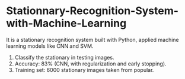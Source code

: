 # Stationnary-Recognition-System-with-Machine-Learning
It is a stationary recognition system built with Python, applied machine learning models like CNN and SVM.

1. Classify the stationary in testing images.
2. Accuracy: 83% (CNN, with regularization and early stopping).
3. Training set: 6000 stationary images taken from popular.
